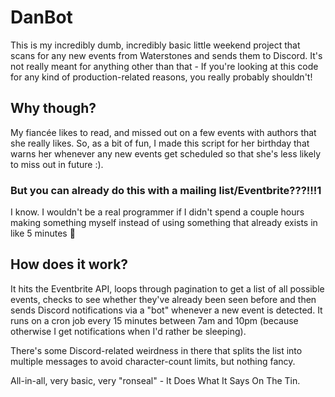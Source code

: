 # DanBot

This is my incredibly dumb, incredibly basic little weekend project that scans for any new events from Waterstones and sends them to Discord. It's not really meant for anything other than that - If you're looking at this code for any kind of production-related reasons, you really probably shouldn't!

## Why though?

My fiancée likes to read, and missed out on a few events with authors that she really likes. So, as a bit of fun, I made this script for her birthday that warns her whenever any new events get scheduled so that she's less likely to miss out in future :).

### But you can already do this with a mailing list/Eventbrite???!!!1

I know. I wouldn't be a real programmer if I didn't spend a couple hours making something myself instead of using something that already exists in like 5 minutes 🤷

## How does it work?

It hits the Eventbrite API, loops through pagination to get a list of all possible events, checks to see whether they've already been seen before and then sends Discord notifications via a "bot" whenever a new event is detected. It runs on a cron job every 15 minutes between 7am and 10pm (because otherwise I get notifications when I'd rather be sleeping).

There's some Discord-related weirdness in there that splits the list into multiple messages to avoid character-count limits, but nothing fancy.

All-in-all, very basic, very "ronseal" - It Does What It Says On The Tin.
